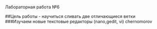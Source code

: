 Лабораторная работа №6

##Цель работы - научиться сливать две отличающиеся ветки
###Изучаем новые текстовые редакторы (nano,gedit, vi)
chernomorov
